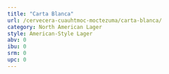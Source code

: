 ```yaml
---
title: "Carta Blanca"
url: /cervecera-cuauhtmoc-moctezuma/carta-blanca/
category: North American Lager
style: American-Style Lager
abv: 0
ibu: 0
srm: 0
upc: 0
---
```


